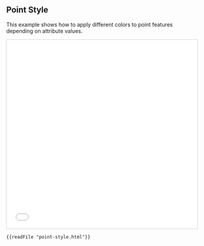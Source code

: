 ## Point Style

This example shows how to apply different colors to point features depending on attribute values.

<iframe src="../point-style.html" style="border: 1px solid #cfcfcf; width: 100%;height:500px" title="Point Style"></iframe>

```html
{{readFile "point-style.html"}}
```
